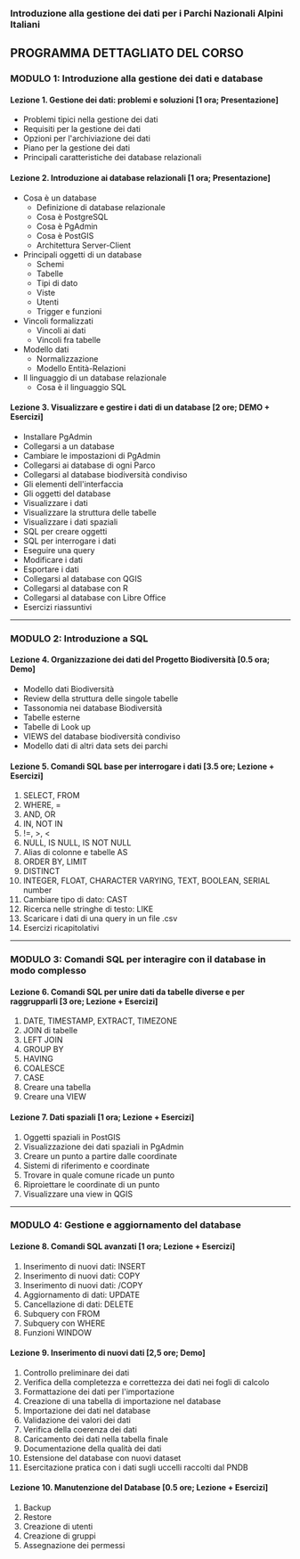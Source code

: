 ### Introduzione alla gestione dei dati per i Parchi Nazionali Alpini Italiani
## PROGRAMMA DETTAGLIATO DEL CORSO

### MODULO 1: Introduzione alla gestione dei dati e database  

#### Lezione 1. Gestione dei dati: problemi e soluzioni [1 ora; Presentazione]
- Problemi tipici nella gestione dei dati
- Requisiti per la gestione dei dati
- Opzioni per l'archiviazione dei dati
- Piano per la gestione dei dati
- Principali caratteristiche dei database relazionali

#### Lezione 2. Introduzione ai database relazionali [1 ora; Presentazione]
- Cosa è un database
  - Definizione di database relazionale
  - Cosa è PostgreSQL
  - Cosa è PgAdmin
  - Cosa è PostGIS
  - Architettura Server-Client
- Principali oggetti di un database
  - Schemi
  - Tabelle
  - Tipi di dato
  - Viste
  - Utenti
  - Trigger e funzioni
- Vincoli formalizzati
  - Vincoli ai dati
  - Vincoli fra tabelle
- Modello dati
  - Normalizzazione
  - Modello Entità-Relazioni
- Il linguaggio di un database relazionale
  - Cosa è il linguaggio SQL

#### Lezione 3. Visualizzare e gestire i dati di un database [2 ore; DEMO + Esercizi]
- Installare PgAdmin
- Collegarsi a un database
- Cambiare le impostazioni di PgAdmin
- Collegarsi ai database di ogni Parco
- Collegarsi al database biodiversità condiviso
- Gli elementi dell'interfaccia
- Gli oggetti del database
- Visualizzare i dati
- Visualizzare la struttura delle tabelle
- Visualizzare i dati spaziali
- SQL per creare oggetti
- SQL per interrogare i dati
- Eseguire una query
- Modificare i dati
- Esportare i dati
- Collegarsi al database con QGIS
- Collegarsi al database con R
- Collegarsi al database con Libre Office
- Esercizi riassuntivi

---

### MODULO 2: Introduzione a SQL

#### Lezione 4. Organizzazione dei dati del Progetto Biodiversità [0.5 ora; Demo]
- Modello dati Biodiversità
- Review della struttura delle singole tabelle
- Tassonomia nei database Biodiversità
- Tabelle esterne
- Tabelle di Look up
- VIEWS del database biodiversità condiviso
- Modello dati di altri data sets dei parchi

#### Lezione 5. Comandi SQL base per interrogare i dati [3.5 ore; Lezione + Esercizi]
1. SELECT, FROM
2. WHERE, =
3. AND, OR
4. IN, NOT IN
5. !=, >, <
6. NULL, IS NULL, IS NOT NULL
7. Alias di colonne e tabelle AS
8. ORDER BY, LIMIT
9. DISTINCT
10. INTEGER, FLOAT, CHARACTER VARYING, TEXT, BOOLEAN, SERIAL number
11. Cambiare tipo di dato: CAST
12. Ricerca nelle stringhe di testo: LIKE
13. Scaricare i dati di una query in un file .csv
13. Esercizi ricapitolativi

---

### MODULO 3: Comandi SQL per interagire con il database in modo complesso

#### Lezione 6. Comandi SQL per unire dati da tabelle diverse e per raggrupparli [3 ore; Lezione + Esercizi]
1. DATE, TIMESTAMP, EXTRACT, TIMEZONE
2. JOIN di tabelle
3. LEFT JOIN
4. GROUP BY
5. HAVING
6. COALESCE
7. CASE
7. Creare una tabella
8. Creare una VIEW

#### Lezione 7. Dati spaziali [1 ora; Lezione + Esercizi]
1. Oggetti spaziali in PostGIS
2. Visualizzazione dei dati spaziali in PgAdmin
3. Creare un punto a partire dalle coordinate
4. Sistemi di riferimento e coordinate
5. Trovare in quale comune ricade un punto
6. Riproiettare le coordinate di un punto
7. Visualizzare una view in QGIS

---

### MODULO 4: Gestione e aggiornamento del database

#### Lezione 8. Comandi SQL avanzati [1 ora; Lezione + Esercizi]
1. Inserimento di nuovi dati: INSERT
2. Inserimento di nuovi dati: COPY
3. Inserimento di nuovi dati: /COPY
4. Aggiornamento di dati: UPDATE
5. Cancellazione di dati: DELETE
6. Subquery con FROM
7. Subquery con WHERE
8. Funzioni WINDOW

#### Lezione 9. Inserimento di nuovi dati [2,5 ore; Demo]
1. Controllo preliminare dei dati
2. Verifica della completezza e correttezza dei dati nei fogli di calcolo
3. Formattazione dei dati per l'importazione
4. Creazione di una tabella di importazione nel database
5. Importazione dei dati nel database
6. Validazione dei valori dei dati
7. Verifica della coerenza dei dati
8. Caricamento dei dati nella tabella finale
9. Documentazione della qualità dei dati
10. Estensione del database con nuovi dataset
11. Esercitazione pratica con i dati sugli uccelli raccolti dal PNDB

#### Lezione 10. Manutenzione del Database [0.5 ore; Lezione + Esercizi]
1. Backup
2. Restore
3. Creazione di utenti
4. Creazione di gruppi
5. Assegnazione dei permessi

